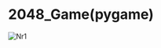 # 2048_Game(pygame)

![Nr1](https://github.com/MicuPaul/2048_Game_pygame/assets/54890645/6c263cfc-46d5-4461-80e2-91d484debbec)
